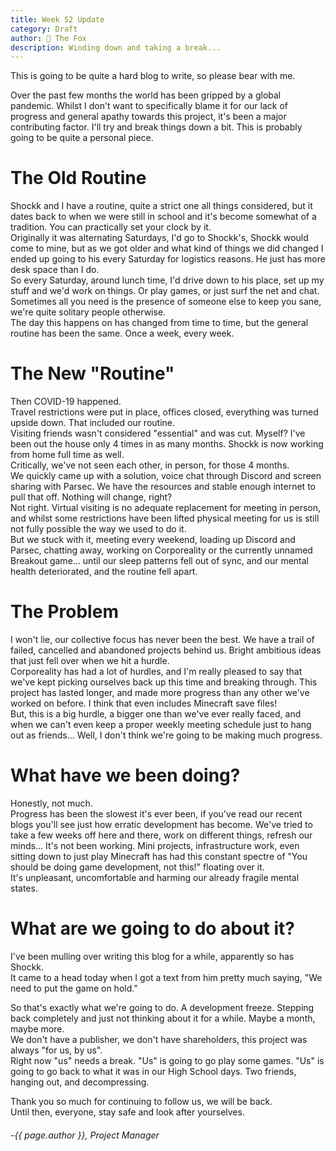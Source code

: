 ```yaml
---
title: Week 52 Update
category: Draft
author: 🦊 The Fox
description: Winding down and taking a break...
---
```


This is going to be quite a hard blog to write, so please bear with me.

Over the past few months the world has been gripped by a global pandemic. Whilst I don't want to specifically blame it for our lack of progress and general apathy towards this project, it's been a major contributing factor. I'll try and break things down a bit. This is probably going to be quite a personal piece.

# The Old Routine

Shockk and I have a routine, quite a strict one all things considered, but it dates back to when we were still in school and it's become somewhat of a tradition. You can practically set your clock by it.  
Originally it was alternating Saturdays, I'd go to Shockk's, Shockk would come to mine, but as we got older and what kind of things we did changed I ended up going to his every Saturday for logistics reasons. He just has more desk space than I do.  
So every Saturday, around lunch time, I'd drive down to his place, set up my stuff and we'd work on things. Or play games, or just surf the net and chat. Sometimes all you need is the presence of someone else to keep you sane, we're quite solitary people otherwise.  
The day this happens on has changed from time to time, but the general routine has been the same. Once a week, every week.

# The New "Routine"

Then COVID-19 happened.  
Travel restrictions were put in place, offices closed, everything was turned upside down. That included our routine.  
Visiting friends wasn't considered "essential" and was cut. Myself? I've been out the house only 4 times in as many months. Shockk is now working from home full time as well.  
Critically, we've not seen each other, in person, for those 4 months.  
We quickly came up with a solution, voice chat through Discord and screen sharing with Parsec. We have the resources and stable enough internet to pull that off. Nothing will change, right?  
Not right. Virtual visiting is no adequate replacement for meeting in person, and whilst some restrictions have been lifted physical meeting for us is still not fully possible the way we used to do it.  
But we stuck with it, meeting every weekend, loading up Discord and Parsec, chatting away, working on Corporeality or the currently unnamed Breakout game... until our sleep patterns fell out of sync, and our mental health deteriorated, and the routine fell apart.

# The Problem

I won't lie, our collective focus has never been the best. We have a trail of failed, cancelled and abandoned projects behind us. Bright ambitious ideas that just fell over when we hit a hurdle.  
Corporeality has had a lot of hurdles, and I'm really pleased to say that we've kept picking ourselves back up this time and breaking through. This project has lasted longer, and made more progress than any other we've worked on before. I think that even includes Minecraft save files!  
But, this is a big hurdle, a bigger one than we've ever really faced, and when we can't even keep a proper weekly meeting schedule just to hang out as friends... Well, I don't think we're going to be making much progress.

# What have we been doing?

Honestly, not much.  
Progress has been the slowest it's ever been, if you've read our recent blogs you'll see just how erratic development has become. We've tried to take a few weeks off here and there, work on different things, refresh our minds... It's not been working. Mini projects, infrastructure work, even sitting down to just play Minecraft has had this constant spectre of "You should be doing game development, not this!" floating over it.  
It's unpleasant, uncomfortable and harming our already fragile mental states.

# What are we going to do about it?

I've been mulling over writing this blog for a while, apparently so has Shockk.  
It came to a head today when I got a text from him pretty much saying, "We need to put the game on hold."

So that's exactly what we're going to do. A development freeze. Stepping back completely and just not thinking about it for a while. Maybe a month, maybe more.  
We don't have a publisher, we don't have shareholders, this project was always "for us, by us".  
Right now "us" needs a break. "Us" is going to go play some games. "Us" is going to go back to what it was in our High School days. Two friends, hanging out, and decompressing.



Thank you so much for continuing to follow us, we will be back.  
Until then, everyone, stay safe and look after yourselves.

###### -{{ page.author }}, Project Manager
